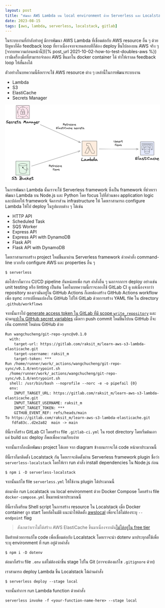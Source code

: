 ```yaml
---
layout: post
title: "พัฒนา AWS Lambda บน local environment ด้วย Serverless และ Localstack"
date: 2023-08-15
tags: [aws, lambda, serverless, localstack, gitlab]
---
```


ในระบบงานที่กำลังทำอยู่ มีการพัฒนา AWS Lambda ที่เชื่อมต่อกับ AWS resource อื่น ๆ ด้วย ปัญหาก็คือ feedback loop ที่ยาวเนื่องจากจะทดสอบทีก็ต้อง deploy ขึ้นไปลองบน AWS จริง ๆ [จากบทความก่อนหน้านี้]({% post_url 2021-10-02-how-to-test-doubles-aws %}) เรามีเครื่องมือที่สามารถจำลอง AWS ขึ้นมาใน docker container ได้ ทำให้เราลด feedback loop ให้สั้นลงได้  

ตัวอย่างในบทความนี้คือเราจะใช้ AWS resource ต่าง ๆ เหล่านี้ในการพัฒนาระบบงาน
- Lambda
- S3
- ElastiCache
- Secrets Manager

![AWS Lambda local development](/assets/2023-08-15-aws-lambda-local-development.png)

ในการพัฒนา Lambda นั้นเราจะใช้ Serverless framework ซึ่งเป็น framework ที่ช่วยเราพัฒนา Lambda บน Node.js และ Python โดย focus ไปที่ส่วนของ application logic และปล่อยให้ framework จัดการส่วน infrastructure ให้ โดยเราสามารถ configure Lambda ให้ไป deploy ในรูปแบบต่าง ๆ ได้เช่น

- HTTP API 
- Scheduled Task 
- SQS Worker 
- Express API 
- Express API with DynamoDB
- Flask API 
- Flask API with DynamoDB

โดยเราสามารถสร้าง project ใหม่ขึ้นมาผ่าน Serverless framework ด้วยคำสั่ง command-line บวกกับ configure AWS และ properties อื่น ๆ

```shell
$ serverless
```

ต่อไปเราก็มาวาง CI/CD pipeline กันหน่อยเพื่อ run คำสั่งอื่น ๆ นอกจากการ deploy อย่างเช่น unit testing หรือ linting เป็นต้น โดยในบทความนี้เราจะลองใช้ GitLab CI ดู แต่เนื่องจากว่า repository ของเรามันอยู่ใน GitHub Actions ก็เลยต้องสร้าง GitHub Actions workflow เพื่อ sync การเปลี่ยนแปลงใน GitHub ไปให้ GitLab ด้วยการสร้าง YAML file ใน directory `.github/workflows`

<script src="https://gist.github.com/raksit31667/f60a82b8a918839a886e8928cbaac9e1.js"></script>

จากนั้นเราไป [generate access token ใน GitLab ที่มี scope `write_repository`](https://docs.gitlab.com/ee/user/project/settings/project_access_tokens.html#create-a-project-access-token) และนำมา[แปะใน GitHub secret variables](https://docs.github.com/en/actions/learn-github-actions/variables#creating-configuration-variables-for-a-repository) เมื่อเรา push commit ใหม่ขึ้นไปบน GitHub ก็จะเห็น commit ใหม่บน GitHub ด้วย

```shell
Run wangchucheng/git-repo-sync@v0.1.0
  with:
    target-url: https://gitlab.com/raksit_m/learn-aws-s3-lambda-elasticache.git
    target-username: raksit_m
    target-token: ***
Run /home/runner/work/_actions/wangchucheng/git-repo-sync/v0.1.0/entrypoint.sh
  /home/runner/work/_actions/wangchucheng/git-repo-sync/v0.1.0/entrypoint.sh
  shell: /usr/bin/bash --noprofile --norc -e -o pipefail {0}
  env:
    INPUT_TARGET_URL: https://gitlab.com/raksit_m/learn-aws-s3-lambda-elasticache.git
    INPUT_TARGET_USERNAME: raksit_m
    INPUT_TARGET_TOKEN: ***
    GITHUB_EVENT_REF: refs/heads/main
To https://gitlab.com/raksit_m/learn-aws-s3-lambda-elasticache.git
   fdfa83c..d2e2a82  main -> main
```

ทีนี้เราก็สร้าง GitLab CI โดยสร้าง file `.gitlab-ci.yml` ใน root directory โดยเริ่มต้นเอาแค่ build และ deploy ก็พอเพื่อความเรียบง่าย

<script src="https://gist.github.com/raksit31667/4c58dfc0bc67b47a3db15dc30139cfba.js"></script>

จากนั้นเราก็ลงมือพัฒนา project ได้เลย จาก diagram ข้างบนเราจะได้ code หน้าตาประมาณนี้

<script src="https://gist.github.com/raksit31667/e7b74ce92213c8bd7b4f7182e1269fc8.js"></script>

<script src="https://gist.github.com/raksit31667/25aee268fe2193e8d1260fbb55fac88b.js"></script>

<script src="https://gist.github.com/raksit31667/b18a1d6bf0fd769b35d8e4709b500a6c.js"></script>

<script src="https://gist.github.com/raksit31667/21df0a901f1fbf84759d1f7d902e1122.js"></script>

<script src="https://gist.github.com/raksit31667/73326ecd8949fab8f49ac6d22a8d4333.js"></script>

ทีนี้เราก็มาติดตั้ง Localstack กัน โดยเราจะติดตั้งผ่าน Serverless framework plugin ชื่อว่า `serverless-localstack` โดยให้เรา run คำสั่ง install dependencies ใน Node.js ก่อน

```shell
$ npm i -D serverless-localstack
```

จากนั้นแก้ไข file `serverless.yml` ให้ใช้งาน plugin ได้ประมาณนี้

<script src="https://gist.github.com/raksit31667/73461115ea725cfd3bf8f2675ed83bc2.js"></script>

ต่อมาคือ run Localstack บน local environment ด้วย Docker Compose โดยสร้าง file `docker-compose.yml` ขึ้นมาหน้าตาประมาณนี้

<script src="https://gist.github.com/raksit31667/a70c2d3477b25548de1eb3735446cc6d.js"></script>

ทีนี้เราก็เตรียม Shell script ในการสร้าง resource ใน Localstack เมื่อ Docker container ถูก start โดยอัตโนมัติ แนะนำให้ติดตั้ง [awslocal](https://github.com/localstack/awscli-local) เพื่อจะได้ไม่ต้องระบุ `--endpoint` flag

<script src="https://gist.github.com/raksit31667/7c2b59199770742e3bafe16d225a56bc.js"></script>

> สังเกตว่าเราไม่ได้สร้าง AWS ElastiCache ขึ้นมาเนื่องจากมัน[ไม่ได้อยู่ใน free tier](https://docs.localstack.cloud/references/coverage/coverage_elasticache/)

ปิดท้ายด้วยการแก้ไข code เพื่อเชื่อมต่อกับ Localstack โดยเราจะนำ dotenv มาประยุกต์ใช้เพื่อระบุ environment ที่ run อยู่ด้วยคำสั่ง

```shell
$ npm i -D dotenv
```

ต่อมาก็สร้าง file `.env` แต่ไม่ต้องนำขึ้น stage ไปใน Git (อาจจะต้องแก้ไข `.gitignore` ด้วย)

<script src="https://gist.github.com/raksit31667/79b2eda8686992e82204da6b7cb6ac64.js"></script>

<script src="https://gist.github.com/raksit31667/3fdf724e4a7c85c76afdeeaaa0d2c7ea.js"></script>

<script src="https://gist.github.com/raksit31667/7ee9b9c706ef4117bed175fddcfa9712.js"></script>

<script src="https://gist.github.com/raksit31667/41737f2cb55b7e5f3c5bb7c179a2ecc9.js"></script>

เราสามารถ deploy Lambda ขึ้น Localstack ได้ผ่านคำสั่ง

```shell
$ serverless deploy --stage local
```

จากนั้นทำการ run Lambda function ด้วยคำสั่ง

```shell
serverless invoke -f <your-function-name-here> --stage local
```
